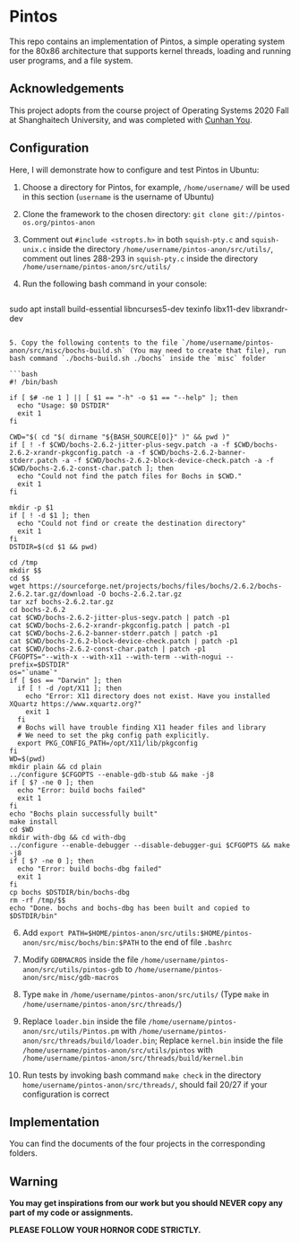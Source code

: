 # Pintos

This repo contains an implementation of Pintos, a simple operating system for the 80x86 architecture that supports kernel threads, loading and running user programs, and a file system.



## Acknowledgements

This project adopts from the course project of Operating Systems 2020 Fall at Shanghaitech University, and was completed with [Cunhan You](https://github.com/youcunhan).



## Configuration

Here, I will demonstrate how to configure and test Pintos in Ubuntu:

1. Choose a directory for Pintos, for example, `/home/username/` will be used in this section (`username` is the username of Ubuntu)

2. Clone the framework to the chosen directory: `git clone git://pintos-os.org/pintos-anon`

3. Comment out `#include <stropts.h>` in both `squish-pty.c` and `squish-unix.c` inside the directory `/home/username/pintos-anon/src/utils/`, comment out lines 288-293 in `squish-pty.c` inside the directory `/home/username/pintos-anon/src/utils/`

4. Run the following bash command in your console:
   
   ```bash
sudo apt install build-essential libncurses5-dev texinfo libx11-dev libxrandr-dev
   ```
   
5. Copy the following contents to the file `/home/username/pintos-anon/src/misc/bochs-build.sh` (You may need to create that file), run bash command `./bochs-build.sh ./bochs` inside the `misc` folder

   ```bash
   #! /bin/bash
   
   if [ $# -ne 1 ] || [ $1 == "-h" -o $1 == "--help" ]; then
     echo "Usage: $0 DSTDIR"
     exit 1
   fi
   
   CWD="$( cd "$( dirname "${BASH_SOURCE[0]}" )" && pwd )"
   if [ ! -f $CWD/bochs-2.6.2-jitter-plus-segv.patch -a -f $CWD/bochs-2.6.2-xrandr-pkgconfig.patch -a -f $CWD/bochs-2.6.2-banner-stderr.patch -a -f $CWD/bochs-2.6.2-block-device-check.patch -a -f $CWD/bochs-2.6.2-const-char.patch ]; then
     echo "Could not find the patch files for Bochs in $CWD."
     exit 1
   fi
   
   mkdir -p $1
   if [ ! -d $1 ]; then
     echo "Could not find or create the destination directory"
     exit 1
   fi
   DSTDIR=$(cd $1 && pwd)
   
   cd /tmp
   mkdir $$
   cd $$
   wget https://sourceforge.net/projects/bochs/files/bochs/2.6.2/bochs-2.6.2.tar.gz/download -O bochs-2.6.2.tar.gz 
   tar xzf bochs-2.6.2.tar.gz
   cd bochs-2.6.2
   cat $CWD/bochs-2.6.2-jitter-plus-segv.patch | patch -p1
   cat $CWD/bochs-2.6.2-xrandr-pkgconfig.patch | patch -p1
   cat $CWD/bochs-2.6.2-banner-stderr.patch | patch -p1
   cat $CWD/bochs-2.6.2-block-device-check.patch | patch -p1
   cat $CWD/bochs-2.6.2-const-char.patch | patch -p1
   CFGOPTS="--with-x --with-x11 --with-term --with-nogui --prefix=$DSTDIR"
   os="`uname`"
   if [ $os == "Darwin" ]; then
     if [ ! -d /opt/X11 ]; then
       echo "Error: X11 directory does not exist. Have you installed XQuartz https://www.xquartz.org?" 
       exit 1
     fi
     # Bochs will have trouble finding X11 header files and library
     # We need to set the pkg config path explicitly.
     export PKG_CONFIG_PATH=/opt/X11/lib/pkgconfig
   fi
   WD=$(pwd)
   mkdir plain && cd plain
   ../configure $CFGOPTS --enable-gdb-stub && make -j8
   if [ $? -ne 0 ]; then
     echo "Error: build bochs failed"
     exit 1
   fi
   echo "Bochs plain successfully built"
   make install
   cd $WD
   mkdir with-dbg && cd with-dbg 
   ../configure --enable-debugger --disable-debugger-gui $CFGOPTS && make -j8
   if [ $? -ne 0 ]; then
     echo "Error: build bochs-dbg failed"
     exit 1
   fi
   cp bochs $DSTDIR/bin/bochs-dbg 
   rm -rf /tmp/$$
   echo "Done. bochs and bochs-dbg has been built and copied to $DSTDIR/bin"
   ```

6. Add `export PATH=$HOME/pintos-anon/src/utils:$HOME/pintos-anon/src/misc/bochs/bin:$PATH` to the end of file `.bashrc`

7. Modify `GDBMACROS` inside the file `/home/username/pintos-anon/src/utils/pintos-gdb` to `/home/username/pintos-anon/src/misc/gdb-macros`

8. Type `make` in `/home/username/pintos-anon/src/utils/` (Type `make` in `/home/username/pintos-anon/src/threads/`)

9. Replace `loader.bin` inside the file `/home/username/pintos-anon/src/utils/Pintos.pm` with `/home/username/pintos-anon/src/threads/build/loader.bin`; Replace `kernel.bin` inside the file `/home/username/pintos-anon/src/utils/pintos` with `/home/username/pintos-anon/src/threads/build/kernel.bin`

10. Run tests by invoking bash command `make check` in the directory `home/username/pintos-anon/src/threads/`, should fail 20/27 if your configuration is correct



## Implementation

You can find the documents of the four projects in the corresponding folders.



## Warning

**You may get inspirations from our work but you should NEVER copy any part of my code or assignments.**

**PLEASE FOLLOW YOUR HORNOR CODE STRICTLY.**